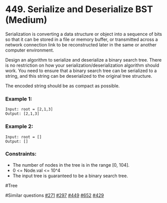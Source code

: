 # 449. Serialize and Deserialize BST (Medium)

Serialization is converting a data structure or object into a sequence of bits so that it can be stored in a file or memory buffer, or transmitted across a network connection link to be reconstructed later in the same or another computer environment.

Design an algorithm to serialize and deserialize a binary search tree. There is no restriction on how your serialization/deserialization algorithm should work. You need to ensure that a binary search tree can be serialized to a string, and this string can be deserialized to the original tree structure.

The encoded string should be as compact as possible.

### Example 1:

```
Input: root = [2,1,3]
Output: [2,1,3]
```

### Example 2:

```
Input: root = []
Output: []
```

### Constraints:

- The number of nodes in the tree is in the range [0, 104].
- 0 <= Node.val <= 10^4
- The input tree is guaranteed to be a binary search tree.

#Tree

#Similar questions [#271](../p271m/README.md) [#297](../p297h/README.md) [#449](../p449m/README.md) [#652](../p652m/README.md) [#429](../p429h/README.md)
